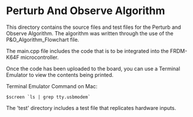 # Perturb And Observe Algorithm

This directory contains the source files and test files for the Perturb and Observe Algorithm. The algorithm was written through the use of the P&O_Algorithm_Flowchart file. 

The main.cpp file includes the code that is to be integrated into the FRDM-K64F microcontroller.

Once the code has been uploaded to the board, you can use a Terminal Emulator to view the contents being printed.

Terminal Emulator Command on Mac:

    $screen `ls | grep tty.usbmodem`

The 'test' directory includes a test file that replicates hardware inputs.
